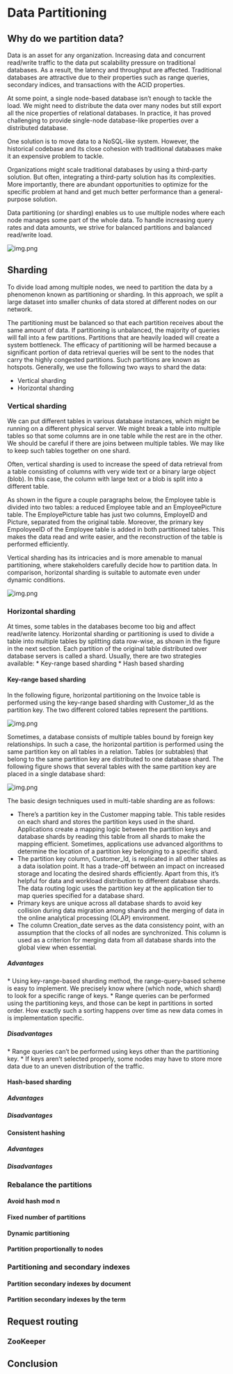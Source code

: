 <h1>Data Partitioning</h1>

<h2>Why do we partition data?</h2>
Data is an asset for any organization. Increasing data and concurrent read/write traffic 
to the data put scalability pressure on traditional databases. As a result, the latency and throughput are affected. 
Traditional databases are attractive due to their properties such as range queries, secondary indices, 
and transactions with the ACID properties.

At some point, a single node-based database isn’t enough to tackle the load. We might need to distribute the data 
over many nodes but still export all the nice properties of relational databases. In practice, 
it has proved challenging to provide single-node database-like properties over a distributed database.

One solution is to move data to a NoSQL-like system. However, the historical codebase and its close cohesion 
with traditional databases make it an expensive problem to tackle.

Organizations might scale traditional databases by using a third-party solution. But often, 
integrating a third-party solution has its complexities. More importantly, there are abundant opportunities to optimize 
for the specific problem at hand and get much better performance than a general-purpose solution.

Data partitioning (or sharding) enables us to use multiple nodes where each node manages some part of the whole data. 
To handle increasing query rates and data amounts, we strive for balanced partitions and balanced read/write load.

![img.png](attachment17.png)

<h2>Sharding</h2>
To divide load among multiple nodes, we need to partition the data by a phenomenon known as partitioning or sharding. 
In this approach, we split a large dataset into smaller chunks of data stored at different nodes on our network.

The partitioning must be balanced so that each partition receives about the same amount of data. 
If partitioning is unbalanced, the majority of queries will fall into a few partitions. 
Partitions that are heavily loaded will create a system bottleneck. The efficacy of partitioning will be harmed 
because a significant portion of data retrieval queries will be sent to the nodes that carry the highly congested partitions. 
Such partitions are known as hotspots. Generally, we use the following two ways to shard the data:
* Vertical sharding
* Horizontal sharding

<h3>Vertical sharding</h3>
We can put different tables in various database instances, which might be running on a different physical server. 
We might break a table into multiple tables so that some columns are in one table while the rest are in the other. 
We should be careful if there are joins between multiple tables. We may like to keep such tables together on one shard.

Often, vertical sharding is used to increase the speed of data retrieval from a table consisting of columns 
with very wide text or a binary large object (blob). In this case, the column with large text 
or a blob is split into a different table.

As shown in the figure a couple paragraphs below, the Employee table is divided into two tables: a reduced Employee table and an EmployeePicture table. 
The EmployePicture table has just two columns, EmployeID and Picture, separated from the original table. Moreover, 
the primary key EmpoloyeeID of the Employee table is added in both partitioned tables. This makes the data read 
and write easier, and the reconstruction of the table is performed efficiently.

Vertical sharding has its intricacies and is more amenable to manual partitioning, where stakeholders carefully decide how to partition data. 
In comparison, horizontal sharding is suitable to automate even under dynamic conditions.

![img.png](attachment18.png)

<h3>Horizontal sharding</h3>
At times, some tables in the databases become too big and affect read/write latency. 
Horizontal sharding or partitioning is used to divide a table into multiple tables by splitting data row-wise, 
as shown in the figure in the next section. Each partition of the original table distributed over database servers is called a shard. 
Usually, there are two strategies available:
* Key-range based sharding
* Hash based sharding

<h4>Key-range based sharding</h4>
In the following figure, horizontal partitioning on the Invoice table is performed using the key-range based sharding with Customer_Id as the partition key. 
The two different colored tables represent the partitions.

![img.png](attachment19.png)

Sometimes, a database consists of multiple tables bound by foreign key relationships. In such a case, 
the horizontal partition is performed using the same partition key on all tables in a relation. 
Tables (or subtables) that belong to the same partition key are distributed to one database shard. 
The following figure shows that several tables with the same partition key are placed in a single database shard:

![img.png](attachment20.png)

The basic design techniques used in multi-table sharding are as follows:
* There’s a partition key in the Customer mapping table. 
This table resides on each shard and stores the partition keys used in the shard. 
Applications create a mapping logic between the partition keys and database shards by reading 
this table from all shards to make the mapping efficient. Sometimes, applications use advanced algorithms 
to determine the location of a partition key belonging to a specific shard.
* The partition key column, Customer_Id, is replicated in all other tables as a data isolation point. 
It has a trade-off between an impact on increased storage and locating the desired shards efficiently. 
Apart from this, it’s helpful for data and workload distribution to different database shards. 
The data routing logic uses the partition key at the application tier to map queries specified for a database shard.
* Primary keys are unique across all database shards to avoid key collision during data migration among shards 
and the merging of data in the online analytical processing (OLAP) environment.
* The column Creation_date serves as the data consistency point, with an assumption that the clocks of all nodes are synchronized. 
This column is used as a criterion for merging data from all database shards into the global view when essential.

<h5>Advantages</h5>
* Using key-range-based sharding method, the range-query-based scheme is easy to implement. 
We precisely know where (which node, which shard) to look for a specific range of keys.
* Range queries can be performed using the partitioning keys, and those can be kept in partitions in sorted order. 
How exactly such a sorting happens over time as new data comes in is implementation specific.

<h5>Disadvantages</h5>
* Range queries can’t be performed using keys other than the partitioning key.
* If keys aren’t selected properly, some nodes may have to store more data due to an uneven distribution of the traffic.

<h4>Hash-based sharding</h4>
<h5>Advantages</h5>
<h5>Disadvantages</h5>
<h4>Consistent hashing</h4>
<h5>Advantages</h5>
<h5>Disadvantages</h5>
<h3>Rebalance the partitions</h3>
<h4>Avoid hash mod n</h4>
<h4>Fixed number of partitions</h4>
<h4>Dynamic partitioning</h4>
<h4>Partition proportionally to nodes</h4>
<h3>Partitioning and secondary indexes</h3>
<h4>Partition secondary indexes by document</h4>
<h4>Partition secondary indexes by the term</h4>
<h2>Request routing</h2>
<h3>ZooKeeper</h3>
<h2>Conclusion</h2>
